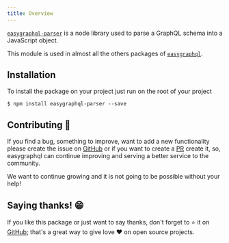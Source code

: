 ```yaml
---
title: Overview
---
```


[`easygraphql-parser`](https://github.com/EasyGraphQL/easygraphql-parser) is a node library used to parse a GraphQL schema
into a JavaScript object.

This module is used in almost all the others packages of [`easygraphql`](https://github.com/EasyGraphQL/).

## Installation

To install the package on your project just run on the root of your project
```shell
$ npm install easygraphql-parser --save
```

## Contributing 🚀

If you find a bug, something to improve, want to add a new functionality please create the issue
on [GitHub](https://github.com/EasyGraphQL/easygraphql-parser/issues/) or if you want to create a 
[PR](https://github.com/EasyGraphQL/easygraphql-parser/pulls) create it, so, 
easygraphql can continue improving and serving a better service to the community.

We want to continue growing and it is not going to be possible without your help!

## Saying thanks! 😁

If you like this package or just want to say thanks, don't forget to ⭐️ it on 
[GitHub](https://github.com/EasyGraphQL/easygraphql-parser); that's a great way to 
give love ❤️ on open source projects.
